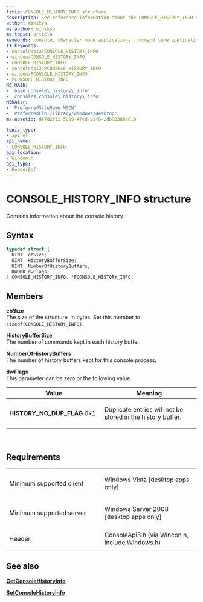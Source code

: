 ```yaml
---
title: CONSOLE_HISTORY_INFO structure
description: See reference information about the CONSOLE_HISTORY_INFO structure, which contains information about the console history.
author: miniksa
ms.author: miniksa
ms.topic: article
keywords: console, character mode applications, command line applications, terminal applications, console api
f1_keywords: 
- consoleapi3/CONSOLE_HISTORY_INFO
- wincon/CONSOLE_HISTORY_INFO
- CONSOLE_HISTORY_INFO
- consoleapi3/PCONSOLE_HISTORY_INFO
- wincon/PCONSOLE_HISTORY_INFO
- PCONSOLE_HISTORY_INFO
MS-HAID:
- 'base.console\_history\_info'
- 'consoles.console\_history\_info'
MSHAttr:
- 'PreferredSiteName:MSDN'
- 'PreferredLib:/library/windows/desktop'
ms.assetid: df7d2f12-5299-47ed-b1f6-2db903dba81b

topic_type:
- apiref
api_name:
- CONSOLE_HISTORY_INFO
api_location:
- Wincon.h
api_type:
- HeaderDef
---
```


# CONSOLE\_HISTORY\_INFO structure


Contains information about the console history.

Syntax
------

```C
typedef struct {
  UINT  cbSize;
  UINT  HistoryBufferSize;
  UINT  NumberOfHistoryBuffers;
  DWORD dwFlags;
} CONSOLE_HISTORY_INFO, *PCONSOLE_HISTORY_INFO;
```

Members
-------

**cbSize**  
The size of the structure, in bytes. Set this member to `sizeof(CONSOLE_HISTORY_INFO)`.

**HistoryBufferSize**  
The number of commands kept in each history buffer.

**NumberOfHistoryBuffers**  
The number of history buffers kept for this console process.

**dwFlags**  
This parameter can be zero or the following value.

<table>
<colgroup>
<col width="50%" />
<col width="50%" />
</colgroup>
<thead>
<tr class="header">
<th>Value</th>
<th>Meaning</th>
</tr>
</thead>
<tbody>
<tr class="odd">
<td><span id="HISTORY_NO_DUP_FLAG"></span><span id="history_no_dup_flag"></span>
<strong>HISTORY_NO_DUP_FLAG</strong>
0x1</td>
<td><p>Duplicate entries will not be stored in the history buffer.</p></td>
</tr>
</tbody>
</table>

 

Requirements
------------

<table>
<colgroup>
<col width="50%" />
<col width="50%" />
</colgroup>
<tbody>
<tr class="odd">
<td><p>Minimum supported client</p></td>
<td><p>Windows Vista [desktop apps only]</p></td>
</tr>
<tr class="even">
<td><p>Minimum supported server</p></td>
<td><p>Windows Server 2008 [desktop apps only]</p></td>
</tr>
<tr class="odd">
<td><p>Header</p></td>
<td>ConsoleApi3.h (via Wincon.h, include Windows.h)</td>
</tr>
</tbody>
</table>

## <span id="see_also"></span>See also


[**GetConsoleHistoryInfo**](getconsolehistoryinfo.md)

[**SetConsoleHistoryInfo**](setconsolehistoryinfo.md)

 

 




